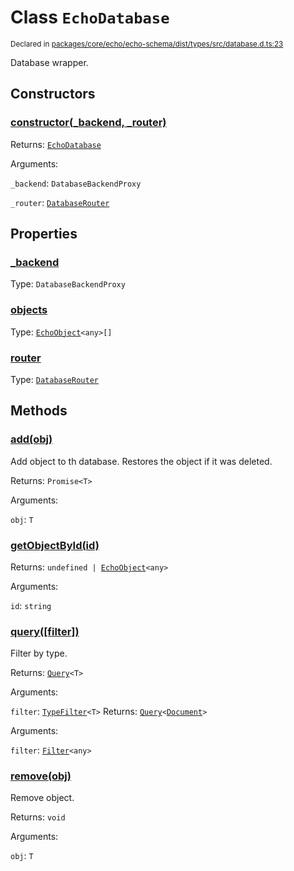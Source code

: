 # Class `EchoDatabase`
<sub>Declared in [packages/core/echo/echo-schema/dist/types/src/database.d.ts:23]()</sub>


Database wrapper.

## Constructors
### [constructor(_backend, _router)]()


Returns: <code>[EchoDatabase](/api/@dxos/client/classes/EchoDatabase)</code>

Arguments: 

`_backend`: <code>DatabaseBackendProxy</code>

`_router`: <code>[DatabaseRouter](/api/@dxos/client/classes/DatabaseRouter)</code>

## Properties
### [_backend]()
Type: <code>DatabaseBackendProxy</code>
### [objects]()
Type: <code>[EchoObject](/api/@dxos/client/classes/EchoObject)&lt;any&gt;[]</code>
### [router]()
Type: <code>[DatabaseRouter](/api/@dxos/client/classes/DatabaseRouter)</code>

## Methods
### [add(obj)]()


Add object to th database.
Restores the object if it was deleted.

Returns: <code>Promise&lt;T&gt;</code>

Arguments: 

`obj`: <code>T</code>
### [getObjectById(id)]()


Returns: <code>undefined | [EchoObject](/api/@dxos/client/classes/EchoObject)&lt;any&gt;</code>

Arguments: 

`id`: <code>string</code>
### [query(\[filter\])]()


Filter by type.

Returns: <code>[Query](/api/@dxos/client/classes/Query)&lt;T&gt;</code>

Arguments: 

`filter`: <code>[TypeFilter](/api/@dxos/client/types/TypeFilter)&lt;T&gt;</code>
Returns: <code>[Query](/api/@dxos/client/classes/Query)&lt;[Document](/api/@dxos/client/classes/Document)&gt;</code>

Arguments: 

`filter`: <code>[Filter](/api/@dxos/client/types/Filter)&lt;any&gt;</code>
### [remove(obj)]()


Remove object.

Returns: <code>void</code>

Arguments: 

`obj`: <code>T</code>